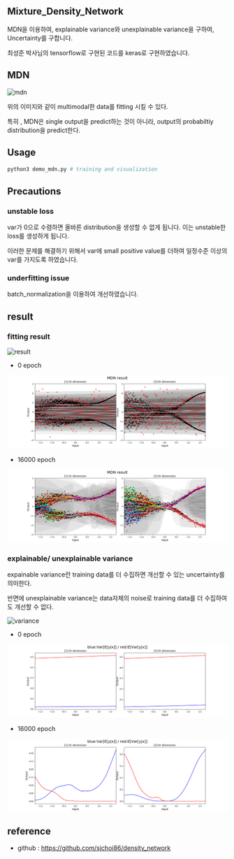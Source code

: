 ## Mixture_Density_Network

MDN을 이용하여, explainable variance와 unexplainable variance을 구하여, Uncertainty를 구합니다.

최성준 박사님의 tensorflow로 구현된 코드를 keras로 구현하였습니다.

## MDN

![mdn](http://edwardlib.org/images/mixture-density-network-fig0.png)

위의 이미지와 같이 multimodal한 data를 fitting 시킬 수 있다.

특히 , MDN은 single output을 predict하는 것이 아니라, output의 probabiltiy distribution을 predict한다.

## Usage

```bash
python3 demo_mdn.py # training and visualization
```

## Precautions

### unstable loss

var가 0으로 수렴하면 올바른 distribution을 생성할 수 없게 됩니다. 이는 unstable한 loss를 생성하게 됩니다.

이러한 문제를 해결하기 위해서 var에 small positive value를 더하여 일정수준 이상의 var를 가지도록 하였습니다. 

### underfitting issue

batch_normalization을 이용하여 개선하였습니다.

## result

### fitting result

![result](./result/result.gif)

- 0 epoch

![epoch0](./result/epoch_0.png)

- 16000 epoch

![epoch_16000](./result/epoch_16000.png)



### explainable/ unexplainable variance

expainable variance란 training data를 더 수집하면 개선할 수 있는 uncertainty를 의미한다.

반면에 unexplainable variance는 data자체의 noise로 training data를 더 수집하여도 개선할 수 없다.

![variance](./variance/variance.gif)

- 0 epoch

![epoch0](./variance/epoch_0.png)

- 16000 epoch

![epoch_16000](./variance/epoch_16000.png)


## reference

- github : https://github.com/sjchoi86/density_network

